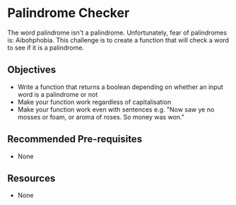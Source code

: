 # Palindrome Checker

The word palindrome isn't a palindrome. Unfortunately, fear of palindromes is: Aibohphobia. This challenge is to create a function that will check a word to see if it is a palindrome.

## Objectives

  + Write a function that returns a boolean depending on whether an input word is a palindrome or not
  + Make your function work regardless of capitalisation
  + Make your function work even with sentences e.g. "Now saw ye no mosses or foam, or aroma of roses. So money was won."

## Recommended Pre-requisites

  + None

## Resources

  + None




